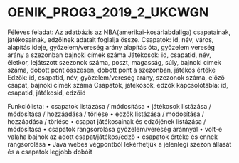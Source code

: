 # OENIK_PROG3_2019_2_UKCWGN
Féléves feladat:
Az adatbázis az NBA(amerikai-kosárlabdaliga) csapatainak, játékosainak, edzőinek adatait foglalja össze.
Csapatok: id, név, város, alapítás ideje, győzelem/vereség arány alapítás óta, győzelem vereség arány a szezonban bajnoki címek száma
Játékosok: id, csapatid, név, életkor, lejátszott szezonok száma, poszt, magasság, súly, bajnoki címek száma, dobott pont összesen, dobott pont a szezonban, játékos értéke
Edzők: id, csapatid, név,  győzelem/vereség arány, szezonok száma, előző csapat, bajnoki címek száma
Csapatok, játékosok, edzők kapcsolótábla: id, csapatid, játékosid, edzőid

Funkciólista: 
•	csapatok listázása / módosítása
•	játékosok listázása / módosítása / hozzáadása / törlése
•	edzők listázása / módosítása / hozzáadása / törlése
•	csapat játékosainak és edzőjének listázása / módosítása
•	csapatok rangsorolása győzelem/vereség aránnyal
•	volt-e valaha bajnok az adott csapat/játékos/edző
•	csapatok értéke és ennek rangsorolása
•	Java webes végpontból lekérhetjük a jelenlegi szezon állását és a csapatok legjobb dobóit


